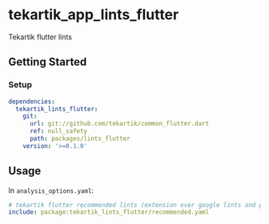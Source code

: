 # tekartik_app_lints_flutter

Tekartik flutter lints

## Getting Started

### Setup

```yaml
dependencies:
  tekartik_lints_flutter:
    git:
      url: git://github.com/tekartik/common_flutter.dart
      ref: null_safety
      path: packages/lints_flutter
    version: '>=0.1.0'
```

## Usage

In `analysis_options.yaml`:

```yaml
# tekartik flutter recommended lints (extension over google lints and pedantic)
include: package:tekartik_lints_flutter/recommended.yaml
```